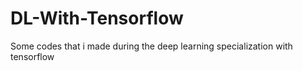 # DL-With-Tensorflow
Some codes that i made during the deep learning specialization with tensorflow
